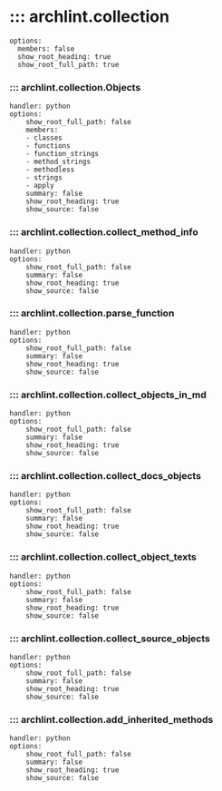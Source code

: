 # ::: archlint.collection
    options:
      members: false
      show_root_heading: true
      show_root_full_path: true

### ::: archlint.collection.Objects
    handler: python
    options:
        show_root_full_path: false
        members:
        - classes
        - functions
        - function_strings
        - method_strings
        - methodless
        - strings
        - apply
        summary: false
        show_root_heading: true
        show_source: false

### ::: archlint.collection.collect_method_info
    handler: python
    options:
        show_root_full_path: false
        summary: false
        show_root_heading: true
        show_source: false

### ::: archlint.collection.parse_function
    handler: python
    options:
        show_root_full_path: false
        summary: false
        show_root_heading: true
        show_source: false

### ::: archlint.collection.collect_objects_in_md
    handler: python
    options:
        show_root_full_path: false
        summary: false
        show_root_heading: true
        show_source: false

### ::: archlint.collection.collect_docs_objects
    handler: python
    options:
        show_root_full_path: false
        summary: false
        show_root_heading: true
        show_source: false
        

### ::: archlint.collection.collect_object_texts
    handler: python
    options:
        show_root_full_path: false
        summary: false
        show_root_heading: true
        show_source: false

### ::: archlint.collection.collect_source_objects
    handler: python
    options:
        show_root_full_path: false
        summary: false
        show_root_heading: true
        show_source: false

### ::: archlint.collection.add_inherited_methods
    handler: python
    options:
        show_root_full_path: false
        summary: false
        show_root_heading: true
        show_source: false

